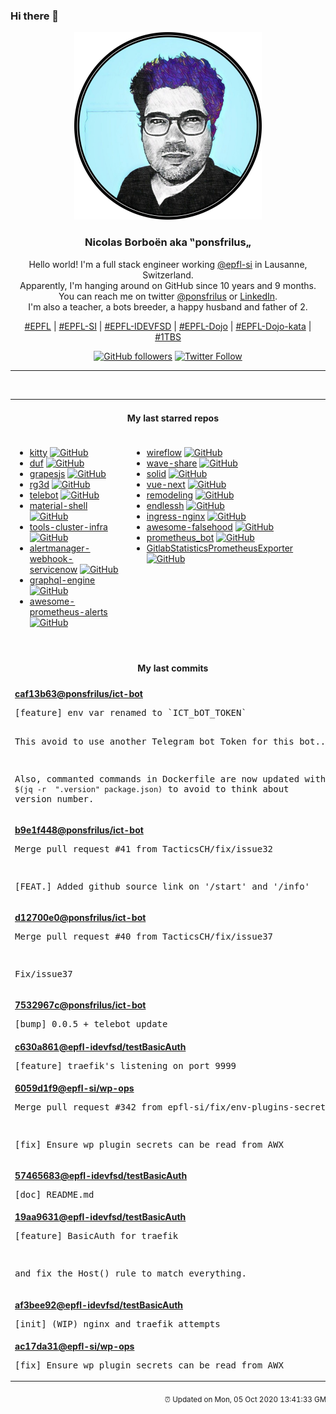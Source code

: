 ### Hi there 👋

<p align="center">
  <!-- use https://avatars3.githubusercontent.com/u/176002?v=4 for your default github picture -->
  <img src="https://raw.githubusercontent.com/ponsfrilus/ponsfrilus/master/img/ponsfrilus.png" title="Nicolas Borboën aka ‟ponsfrilus„" alt="Nicolas Borboën aka ‟ponsfrilus„" />
  <h3 align="center">
    Nicolas Borboën aka ‟ponsfrilus„
  </h3>
  <p align="center">
    Hello world! I'm a full stack engineer working <a href="https://github.com/epfl-si">@epfl-si</a> in Lausanne, Switzerland.
    <br />Apparently, I'm hanging around on GitHub since 10 years and 9 months.
    <br />You can reach me on twitter <a href="https://twitter.com/ponsfrilus">@ponsfrilus</a> or <a href="http://linkedin.com/in/nicolasborboen">LinkedIn</a>.
    <br />I'm also a teacher, a bots breeder, a happy husband and father of 2.
  </p>
  <p align="center">
    <a href="https://www.epfl.ch">#EPFL</a> | 
    <a href="https://github.com/epfl-si/">#EPFL-SI</a> | 
    <a href="https://github.com/epfl-idevfsd">#EPFL-IDEVFSD</a> | 
    <a href="https://github.com/topics/epfl-dojo">#EPFL-Dojo</a> | 
    <a href="https://github.com/topics/epfl-dojo-kata">#EPFL-Dojo-kata</a> | 
    <a href="https://en.wikipedia.org/wiki/Indentation_style#Variant:_1TBS_(OTBS)">#1TBS</a>
  </p>
  <p align="center">
    <a href="https://github.com/ponsfrilus"><img alt="GitHub followers" src="https://img.shields.io/github/followers/ponsfrilus?label=Follow%20me%20on%20github&style=social"></a>
    <a href="https://twitter.com/ponsfrilus"><img alt="Twitter Follow" src="https://img.shields.io/twitter/follow/ponsfrilus?label=follow%20me%20on%20twitter&style=social"></a>
  </p>
  </p><hr><table align="center">
<tr>
<td colspan="2" align="center"><h4>My last starred repos</h4></td>
</tr>
<tr>
<td valign="top">
<ul>
<li>
<a href="https://github.com/kovidgoyal/kitty" title="A cross-platform, fast, feature full, GPU based terminal emulator" target="_blank">kitty</a>&nbsp;<a href="https://github.com/kovidgoyal/kitty" title="A cross-platform, fast, feature full, GPU based terminal emulator" target="_blank"><img src="https://img.shields.io/github/stars/kovidgoyal/kitty?style=social" alt="GitHub"></a>
</li>
<li>
<a href="https://github.com/muesli/duf" title="Disk Usage/Free Utility" target="_blank">duf</a>&nbsp;<a href="https://github.com/muesli/duf" title="Disk Usage/Free Utility" target="_blank"><img src="https://img.shields.io/github/stars/muesli/duf?style=social" alt="GitHub"></a>
</li>
<li>
<a href="https://github.com/artf/grapesjs" title="Free and Open source Web Builder Framework. Next generation tool for building templates without coding" target="_blank">grapesjs</a>&nbsp;<a href="https://github.com/artf/grapesjs" title="Free and Open source Web Builder Framework. Next generation tool for building templates without coding" target="_blank"><img src="https://img.shields.io/github/stars/artf/grapesjs?style=social" alt="GitHub"></a>
</li>
<li>
<a href="https://github.com/mrDIMAS/rg3d" title="3d game engine written in Rust" target="_blank">rg3d</a>&nbsp;<a href="https://github.com/mrDIMAS/rg3d" title="3d game engine written in Rust" target="_blank"><img src="https://img.shields.io/github/stars/mrDIMAS/rg3d?style=social" alt="GitHub"></a>
</li>
<li>
<a href="https://github.com/mullwar/telebot" title="The easy way to write Telegram bots in Node.js" target="_blank">telebot</a>&nbsp;<a href="https://github.com/mullwar/telebot" title="The easy way to write Telegram bots in Node.js" target="_blank"><img src="https://img.shields.io/github/stars/mullwar/telebot?style=social" alt="GitHub"></a>
</li>
<li>
<a href="https://github.com/material-shell/material-shell" title="A modern desktop interface for Linux. Improve your user experience and get rid of the anarchy of traditional desktop workflows. Designed to simplify navigation and reduce the need to manipulate windows in order to improve productivity. It's meant to be 100% predictable and bring the benefits of tools coveted by professionals to everyone." target="_blank">material-shell</a>&nbsp;<a href="https://github.com/material-shell/material-shell" title="A modern desktop interface for Linux. Improve your user experience and get rid of the anarchy of traditional desktop workflows. Designed to simplify navigation and reduce the need to manipulate windows in order to improve productivity. It's meant to be 100% predictable and bring the benefits of tools coveted by professionals to everyone." target="_blank"><img src="https://img.shields.io/github/stars/material-shell/material-shell?style=social" alt="GitHub"></a>
</li>
<li>
<a href="https://github.com/epfl-si/tools-cluster-infra" title="Tools running on the EPFL Tools Cluster ran the gitops way from this repository" target="_blank">tools-cluster-infra</a>&nbsp;<a href="https://github.com/epfl-si/tools-cluster-infra" title="Tools running on the EPFL Tools Cluster ran the gitops way from this repository" target="_blank"><img src="https://img.shields.io/github/stars/epfl-si/tools-cluster-infra?style=social" alt="GitHub"></a>
</li>
<li>
<a href="https://github.com/FXinnovation/alertmanager-webhook-servicenow" title="A Prometheus AlertManager webhook receiver that manages ServiceNow incidents from alerts" target="_blank">alertmanager-webhook-servicenow</a>&nbsp;<a href="https://github.com/FXinnovation/alertmanager-webhook-servicenow" title="A Prometheus AlertManager webhook receiver that manages ServiceNow incidents from alerts" target="_blank"><img src="https://img.shields.io/github/stars/FXinnovation/alertmanager-webhook-servicenow?style=social" alt="GitHub"></a>
</li>
<li>
<a href="https://github.com/hasura/graphql-engine" title="Blazing fast, instant realtime GraphQL APIs on Postgres with fine grained access control, also trigger webhooks on database events." target="_blank">graphql-engine</a>&nbsp;<a href="https://github.com/hasura/graphql-engine" title="Blazing fast, instant realtime GraphQL APIs on Postgres with fine grained access control, also trigger webhooks on database events." target="_blank"><img src="https://img.shields.io/github/stars/hasura/graphql-engine?style=social" alt="GitHub"></a>
</li>
<li>
<a href="https://github.com/samber/awesome-prometheus-alerts" title="🚨 Collection of Prometheus alerting rules" target="_blank">awesome-prometheus-alerts</a>&nbsp;<a href="https://github.com/samber/awesome-prometheus-alerts" title="🚨 Collection of Prometheus alerting rules" target="_blank"><img src="https://img.shields.io/github/stars/samber/awesome-prometheus-alerts?style=social" alt="GitHub"></a>
</li>
</ul>
<img width="450" height="1" /></td>
<td valign="top">
<ul>
<li>
<a href="https://github.com/vanila-io/wireflow" title="Wireflow - user flow chart real-time collaborative tool" target="_blank">wireflow</a>&nbsp;<a href="https://github.com/vanila-io/wireflow" title="Wireflow - user flow chart real-time collaborative tool" target="_blank"><img src="https://img.shields.io/github/stars/vanila-io/wireflow?style=social" alt="GitHub"></a>
</li>
<li>
<a href="https://github.com/ggerganov/wave-share" title="Serverless, peer-to-peer, local file sharing through sound" target="_blank">wave-share</a>&nbsp;<a href="https://github.com/ggerganov/wave-share" title="Serverless, peer-to-peer, local file sharing through sound" target="_blank"><img src="https://img.shields.io/github/stars/ggerganov/wave-share?style=social" alt="GitHub"></a>
</li>
<li>
<a href="https://github.com/ryansolid/solid" title="A declarative, efficient, and flexible JavaScript library for building user interfaces." target="_blank">solid</a>&nbsp;<a href="https://github.com/ryansolid/solid" title="A declarative, efficient, and flexible JavaScript library for building user interfaces." target="_blank"><img src="https://img.shields.io/github/stars/ryansolid/solid?style=social" alt="GitHub"></a>
</li>
<li>
<a href="https://github.com/vuejs/vue-next" title="Repo for Vue 3.0" target="_blank">vue-next</a>&nbsp;<a href="https://github.com/vuejs/vue-next" title="Repo for Vue 3.0" target="_blank"><img src="https://img.shields.io/github/stars/vuejs/vue-next?style=social" alt="GitHub"></a>
</li>
<li>
<a href="https://github.com/WardCunningham/remodeling" title="The original wiki rewritten as a single page application" target="_blank">remodeling</a>&nbsp;<a href="https://github.com/WardCunningham/remodeling" title="The original wiki rewritten as a single page application" target="_blank"><img src="https://img.shields.io/github/stars/WardCunningham/remodeling?style=social" alt="GitHub"></a>
</li>
<li>
<a href="https://github.com/skeeto/endlessh" title="SSH tarpit that slowly sends an endless banner" target="_blank">endlessh</a>&nbsp;<a href="https://github.com/skeeto/endlessh" title="SSH tarpit that slowly sends an endless banner" target="_blank"><img src="https://img.shields.io/github/stars/skeeto/endlessh?style=social" alt="GitHub"></a>
</li>
<li>
<a href="https://github.com/kubernetes/ingress-nginx" title="NGINX Ingress Controller for Kubernetes" target="_blank">ingress-nginx</a>&nbsp;<a href="https://github.com/kubernetes/ingress-nginx" title="NGINX Ingress Controller for Kubernetes" target="_blank"><img src="https://img.shields.io/github/stars/kubernetes/ingress-nginx?style=social" alt="GitHub"></a>
</li>
<li>
<a href="https://github.com/kdeldycke/awesome-falsehood" title="😱 Falsehoods Programmers Believe in" target="_blank">awesome-falsehood</a>&nbsp;<a href="https://github.com/kdeldycke/awesome-falsehood" title="😱 Falsehoods Programmers Believe in" target="_blank"><img src="https://img.shields.io/github/stars/kdeldycke/awesome-falsehood?style=social" alt="GitHub"></a>
</li>
<li>
<a href="https://github.com/inCaller/prometheus_bot" title="Telegram bot for prometheus alerting" target="_blank">prometheus_bot</a>&nbsp;<a href="https://github.com/inCaller/prometheus_bot" title="Telegram bot for prometheus alerting" target="_blank"><img src="https://img.shields.io/github/stars/inCaller/prometheus_bot?style=social" alt="GitHub"></a>
</li>
<li>
<a href="https://github.com/epfl-dojo/GitlabStatisticsPrometheusExporter" title="Gitlab Statistics Prometheus Exporter" target="_blank">GitlabStatisticsPrometheusExporter</a>&nbsp;<a href="https://github.com/epfl-dojo/GitlabStatisticsPrometheusExporter" title="Gitlab Statistics Prometheus Exporter" target="_blank"><img src="https://img.shields.io/github/stars/epfl-dojo/GitlabStatisticsPrometheusExporter?style=social" alt="GitHub"></a>
</li>
</ul>
<img width="450" height="1" /></td>
</tr>
<tr>
<td colspan="2" align="center"><h4>My last commits</h4></td>
</tr>
<tr>
        <td colspan="2">
          <div><strong><a href="https://api.github.com/repos/ponsfrilus/ict-bot/commits/caf13b6355a19ddba54368e3f0f6aa3b01550c6f" title="2020-10-01T17:29:42.000+02:00" target="_blank">caf13b63</a><a href="https://github.com/ponsfrilus">@ponsfrilus</a><a href="https://github.com/ponsfrilus/ict-bot" title="Apprentissage CFC développement d'applications 2014 - Modules">/ict-bot</a></strong></div>
          <pre>[feature] env var renamed to `ICT_bOT_TOKEN`

This avoid to use another Telegram bot Token for this bot...

Also, commanted commands in Dockerfile are now updated with `$(jq -r 
".version" package.json)` to avoid to think about version number.</pre>
        </td>
        </tr><tr>
        <td colspan="2">
          <div><strong><a href="https://api.github.com/repos/ponsfrilus/ict-bot/commits/b9e1f44836d98b27b6947994c3facfda17e482f1" title="2020-10-01T16:01:44.000+02:00" target="_blank">b9e1f448</a><a href="https://github.com/ponsfrilus">@ponsfrilus</a><a href="https://github.com/ponsfrilus/ict-bot" title="Apprentissage CFC développement d'applications 2014 - Modules">/ict-bot</a></strong></div>
          <pre>Merge pull request #41 from TacticsCH/fix/issue32

[FEAT.] Added github source link on '/start' and '/info'</pre>
        </td>
        </tr><tr>
        <td colspan="2">
          <div><strong><a href="https://api.github.com/repos/ponsfrilus/ict-bot/commits/d12700e089ddcbbfada0a662a854539e039cfa40" title="2020-10-01T12:08:35.000+02:00" target="_blank">d12700e0</a><a href="https://github.com/ponsfrilus">@ponsfrilus</a><a href="https://github.com/ponsfrilus/ict-bot" title="Apprentissage CFC développement d'applications 2014 - Modules">/ict-bot</a></strong></div>
          <pre>Merge pull request #40 from TacticsCH/fix/issue37

Fix/issue37</pre>
        </td>
        </tr><tr>
        <td colspan="2">
          <div><strong><a href="https://api.github.com/repos/ponsfrilus/ict-bot/commits/7532967c13f3fe52094429a1957060702c8b7899" title="2020-09-26T12:54:53.000+02:00" target="_blank">7532967c</a><a href="https://github.com/ponsfrilus">@ponsfrilus</a><a href="https://github.com/ponsfrilus/ict-bot" title="Apprentissage CFC développement d'applications 2014 - Modules">/ict-bot</a></strong></div>
          <pre>[bump] 0.0.5 + telebot update</pre>
        </td>
        </tr><tr>
        <td colspan="2">
          <div><strong><a href="https://api.github.com/repos/epfl-idevfsd/testBasicAuth/commits/c630a86107e15916f19cf0b250c8ffdf593e6bc7" title="2020-09-23T16:22:30.000+02:00" target="_blank">c630a861</a><a href="https://github.com/epfl-idevfsd">@epfl-idevfsd</a><a href="https://github.com/epfl-idevfsd/testBasicAuth" title="null">/testBasicAuth</a></strong></div>
          <pre>[feature] traefik's listening on port 9999</pre>
        </td>
        </tr><tr>
        <td colspan="2">
          <div><strong><a href="https://api.github.com/repos/epfl-si/wp-ops/commits/6059d1f9be535b07a7fc5094f7a63085070d52cd" title="2020-09-23T13:07:17.000+02:00" target="_blank">6059d1f9</a><a href="https://github.com/epfl-si">@epfl-si</a><a href="https://github.com/epfl-si/wp-ops" title="DevOps infrastructure for the WordPress-at-EFPL project">/wp-ops</a></strong></div>
          <pre>Merge pull request #342 from epfl-si/fix/env-plugins-secrets

[fix] Ensure wp plugin secrets can be read from AWX</pre>
        </td>
        </tr><tr>
        <td colspan="2">
          <div><strong><a href="https://api.github.com/repos/epfl-idevfsd/testBasicAuth/commits/5746568306d472811bcca6b1967e70c4de508abf" title="2020-09-23T12:15:22.000+02:00" target="_blank">57465683</a><a href="https://github.com/epfl-idevfsd">@epfl-idevfsd</a><a href="https://github.com/epfl-idevfsd/testBasicAuth" title="null">/testBasicAuth</a></strong></div>
          <pre>[doc] README.md</pre>
        </td>
        </tr><tr>
        <td colspan="2">
          <div><strong><a href="https://api.github.com/repos/epfl-idevfsd/testBasicAuth/commits/19aa9631ac2c402d65bd40cb56373cf6592b8738" title="2020-09-23T12:08:39.000+02:00" target="_blank">19aa9631</a><a href="https://github.com/epfl-idevfsd">@epfl-idevfsd</a><a href="https://github.com/epfl-idevfsd/testBasicAuth" title="null">/testBasicAuth</a></strong></div>
          <pre>[feature] BasicAuth for traefik

and fix the Host() rule to match everything.</pre>
        </td>
        </tr><tr>
        <td colspan="2">
          <div><strong><a href="https://api.github.com/repos/epfl-idevfsd/testBasicAuth/commits/af3bee92e094aa363ad7320f06d73f32c51639e5" title="2020-09-23T11:19:45.000+02:00" target="_blank">af3bee92</a><a href="https://github.com/epfl-idevfsd">@epfl-idevfsd</a><a href="https://github.com/epfl-idevfsd/testBasicAuth" title="null">/testBasicAuth</a></strong></div>
          <pre>[init] (WIP) nginx and traefik attempts</pre>
        </td>
        </tr><tr>
        <td colspan="2">
          <div><strong><a href="https://api.github.com/repos/epfl-si/wp-ops/commits/ac17da31781830bf1e77ce5646c2607167da91c6" title="2020-09-18T16:55:57.000+02:00" target="_blank">ac17da31</a><a href="https://github.com/epfl-si">@epfl-si</a><a href="https://github.com/epfl-si/wp-ops" title="DevOps infrastructure for the WordPress-at-EFPL project">/wp-ops</a></strong></div>
          <pre>[fix] Ensure wp plugin secrets can be read from AWX</pre>
        </td>
        </tr><tfoot>
<tr>
<td colspan="2" align="right">
<img width="900" height="1" />
<small>⏰ Updated on Mon, 05 Oct 2020 13:41:33 GMT</small>
</td>
</tr>
</tfoot>
<br />
</table>
